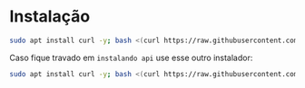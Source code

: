 # Instalação
```sh
sudo apt install curl -y; bash <(curl https://raw.githubusercontent.com/endblack/ApiWa/main/i.sh)
```
Caso fique travado em ```instalando api``` use esse outro instalador:
```sh
sudo apt install curl -y; bash <(curl https://raw.githubusercontent.com/endblack/ApiWa/main/i2.sh)
```
